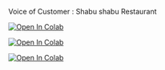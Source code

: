 Voice of Customer : Shabu shabu Restaurant

[![Open In Colab](https://colab.research.google.com/assets/colab-badge.svg)](https://colab.research.google.com/drive/1TFVHyIzMq5XH9CYLHl0JLtSMT8oeaY8X/view?usp=sharing)

[![Open In Colab](https://colab.research.google.com/assets/colab-badge.svg)](https://drive.google.com/file/d/1TFVHyIzMq5XH9CYLHl0JLtSMT8oeaY8X/view?usp=sharing)

[![Open In Colab](https://colab.research.google.com/assets/colab-badge.svg)](https://colab.research.google.com/drive/drive.google.com/file/d/1TFVHyIzMq5XH9CYLHl0JLtSMT8oeaY8X/view?usp=sharing)
